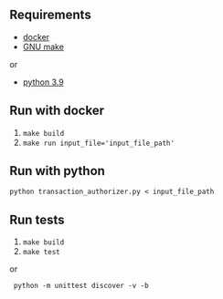 ## Requirements

- [docker](https://docs.docker.com/get-docker/)
- [GNU make](https://www.gnu.org/software/make/)

or 
- [python 3.9](https://www.python.org/downloads/)

## Run with docker
1. ```make build```
2. ```make run input_file='input_file_path'```

## Run with python
```python transaction_authorizer.py < input_file_path```

## Run tests
1. ```make build```
2. ```make test ```

or  

``` python -m unittest discover -v -b```
